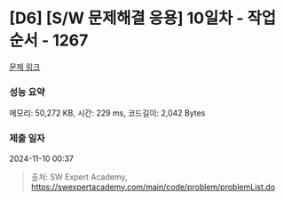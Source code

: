 # [D6] [S/W 문제해결 응용] 10일차 - 작업순서 - 1267 

[문제 링크](https://swexpertacademy.com/main/code/problem/problemDetail.do?contestProbId=AV18TrIqIwUCFAZN) 

### 성능 요약

메모리: 50,272 KB, 시간: 229 ms, 코드길이: 2,042 Bytes

### 제출 일자

2024-11-10 00:37



> 출처: SW Expert Academy, https://swexpertacademy.com/main/code/problem/problemList.do